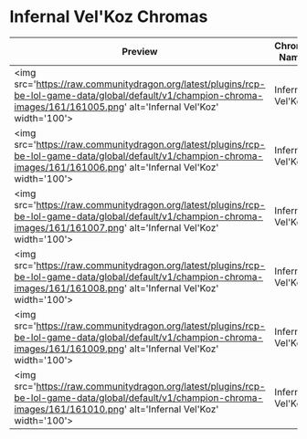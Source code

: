 # Infernal Vel'Koz Chromas

| Preview | Chroma Name | Chroma ID |
|---|---|---|
| <img src='https://raw.communitydragon.org/latest/plugins/rcp-be-lol-game-data/global/default/v1/champion-chroma-images/161/161005.png' alt='Infernal Vel'Koz' width='100'> | Infernal Vel'Koz | 161005 |
| <img src='https://raw.communitydragon.org/latest/plugins/rcp-be-lol-game-data/global/default/v1/champion-chroma-images/161/161006.png' alt='Infernal Vel'Koz' width='100'> | Infernal Vel'Koz | 161006 |
| <img src='https://raw.communitydragon.org/latest/plugins/rcp-be-lol-game-data/global/default/v1/champion-chroma-images/161/161007.png' alt='Infernal Vel'Koz' width='100'> | Infernal Vel'Koz | 161007 |
| <img src='https://raw.communitydragon.org/latest/plugins/rcp-be-lol-game-data/global/default/v1/champion-chroma-images/161/161008.png' alt='Infernal Vel'Koz' width='100'> | Infernal Vel'Koz | 161008 |
| <img src='https://raw.communitydragon.org/latest/plugins/rcp-be-lol-game-data/global/default/v1/champion-chroma-images/161/161009.png' alt='Infernal Vel'Koz' width='100'> | Infernal Vel'Koz | 161009 |
| <img src='https://raw.communitydragon.org/latest/plugins/rcp-be-lol-game-data/global/default/v1/champion-chroma-images/161/161010.png' alt='Infernal Vel'Koz' width='100'> | Infernal Vel'Koz | 161010 |
